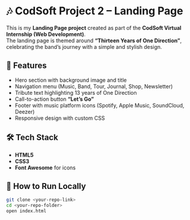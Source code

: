 # 🎶 CodSoft Project 2 – Landing Page  

This is my **Landing Page project** created as part of the **CodSoft Virtual Internship (Web Development)**.  
The landing page is themed around **“Thirteen Years of One Direction”**, celebrating the band’s journey with a simple and stylish design.  

## 🚀 Features  
- Hero section with background image and title  
- Navigation menu (Music, Band, Tour, Journal, Shop, Newsletter)  
- Tribute text highlighting 13 years of One Direction  
- Call-to-action button **“Let’s Go”**  
- Footer with music platform icons (Spotify, Apple Music, SoundCloud, Deezer)  
- Responsive design with custom CSS  

## 🛠️ Tech Stack  
- **HTML5**  
- **CSS3**  
- **Font Awesome** for icons  

## 📌 How to Run Locally  
```bash
git clone <your-repo-link>
cd <your-repo-folder>
open index.html
